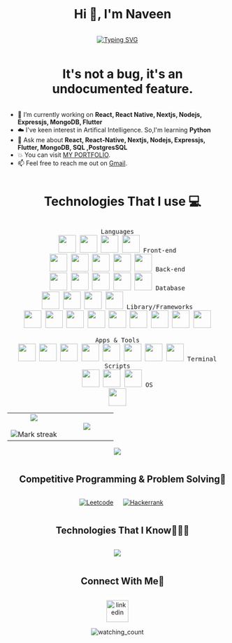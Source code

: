 <div id="user-content-toc">
  <ul align="center">
    <summary><h1 style="display: inline-block">Hi 👋, I'm Naveen</h1></summary>
  </ul>
</div>

<div align="center">
  <a href="https://git.io/typing-svg"><img src="https://readme-typing-svg.demolab.com?font=Marcellus&duration=3000&pause=100&color=13B5F7&center=true&random=false&width=435&lines=A+Technologist;Technophile;Web+Developer+;MERN+stack+developer+;Cross+Platform+Developer;Programmer+" alt="Typing SVG" /></a>
</div>

<div id="user-content-toc">
  <ul align="center">
    <summary><h1 style="display: inline-block">It's not a bug, it's an undocumented feature.</h1></summary>
  </ul>
</div>

- 🔭 I’m currently working on **React, React Native, Nextjs, Nodejs, Expressjs, MongoDB, Flutter**
- ☁️ I've keen interest in Artifical Intelligence. So,I'm learning **Python**
- 💬 Ask me about **React, React-Native, Nextjs, Nodejs, Expressjs, Flutter, MongoDB, SQL ,PostgresSQL**
- 💥 You can visit [MY PORTFOLIO](https://naveen2070.github.io/portfolio).
- 📫 Feel free to reach me out on [Gmail](mailto:naveenrameshcud@gmail.com).

<div id="user-content-toc">
  <ul align="center">
    <summary><h1 style="display: inline-block">Technologies That I use 💻</h1></summary>
  </ul>
</div>

<p align="center">
 <kbd>
    <kbd>Languages</kbd>
    <br>
    <img width="40px" src="https://cdn.jsdelivr.net/gh/devicons/devicon/icons/javascript/javascript-original.svg" />
    <img width="40px" src="https://cdn.jsdelivr.net/gh/devicons/devicon@latest/icons/typescript/typescript-original.svg" />
    <img width="40px"  src="https://cdn.jsdelivr.net/gh/devicons/devicon@latest/icons/dart/dart-original.svg" />
    <img width="40px" src="https://cdn.jsdelivr.net/gh/devicons/devicon@latest/icons/python/python-original-wordmark.svg" />
  </kbd>
  <kbd>
    <kbd>Front-end</kbd>
    <br>
    <img width="40px" src="https://cdn.jsdelivr.net/gh/devicons/devicon/icons/html5/html5-original.svg" /> 
    <img width="40px" src="https://cdn.jsdelivr.net/gh/devicons/devicon/icons/css3/css3-original.svg" /> 
    <img width="40px" src="https://cdn.jsdelivr.net/gh/devicons/devicon/icons/react/react-original.svg" />
    <img width="40px" src="https://cdn.jsdelivr.net/gh/devicons/devicon@latest/icons/flutter/flutter-original.svg" />
    <img width="40px"  src="https://cdn.jsdelivr.net/gh/devicons/devicon@latest/icons/dart/dart-original.svg" />
  </kbd>
  <kbd>
    <kbd>Back-end</kbd>
    <br>
    <img width="40px" src="https://cdn.jsdelivr.net/gh/devicons/devicon/icons/nodejs/nodejs-original.svg" />
    <img width="40px" src="https://cdn.jsdelivr.net/gh/devicons/devicon@latest/icons/bun/bun-original.svg" />
    <img width="40px" src="https://cdn.jsdelivr.net/gh/devicons/devicon/icons/express/express-original.svg" />
    <img width="40px" src="https://cdn.jsdelivr.net/gh/devicons/devicon@latest/icons/nestjs/nestjs-original.svg" />
    <img width="40px" src="https://cdn.jsdelivr.net/gh/devicons/devicon@latest/icons/graphql/graphql-plain-wordmark.svg" />
  </kbd>
  <kbd>
    <kbd>Database</kbd>
    <br>
    <img width="40px" src="https://cdn.jsdelivr.net/gh/devicons/devicon/icons/postgresql/postgresql-original-wordmark.svg" />
    <img width="40px" src="https://cdn.jsdelivr.net/gh/devicons/devicon/icons/mongodb/mongodb-original-wordmark.svg" />
    <img width="40px" src="https://cdn.jsdelivr.net/gh/devicons/devicon/icons/firebase/firebase-plain-wordmark.svg" />
    <img width="40px" src="https://cdn.jsdelivr.net/gh/devicons/devicon@latest/icons/redis/redis-original-wordmark.svg" />
  </kbd>
  <kbd>
    <kbd>Library/Frameworks</kbd>
    <br>
    <img width="40px" src="https://cdn.jsdelivr.net/gh/devicons/devicon/icons/nextjs/nextjs-original.svg" />
    <img width="40px" src="https://cdn.jsdelivr.net/gh/devicons/devicon/icons/bootstrap/bootstrap-original.svg" />
    <img width="40px" src="https://cdn.jsdelivr.net/gh/devicons/devicon/icons/react/react-original.svg" />
    <img width="40px" src="https://cdn.jsdelivr.net/gh/devicons/devicon@latest/icons/jest/jest-plain.svg" />
    <img width="40px" src="https://cdn.jsdelivr.net/gh/devicons/devicon@latest/icons/prisma/prisma-original.svg" />
    <img width="40px" src="https://cdn.jsdelivr.net/gh/devicons/devicon@latest/icons/flutter/flutter-original.svg" />
    <img width="40px" src="https://cdn.jsdelivr.net/gh/devicons/devicon/icons/materialui/materialui-original.svg" />
    <img width="40px" src="https://cdn.jsdelivr.net/gh/devicons/devicon@latest/icons/tensorflow/tensorflow-original.svg" />
    <img width="40px" src="https://cdn.jsdelivr.net/gh/devicons/devicon@latest/icons/scikitlearn/scikitlearn-original.svg" />
  </kbd>
  <br>
  <br>
  <kbd>
    <kbd>Apps & Tools</kbd>
    <br>
    <img width="40px" src="https://cdn.jsdelivr.net/gh/devicons/devicon/icons/vscode/vscode-original.svg" />
    <img width="40px" src="https://cdn.jsdelivr.net/gh/devicons/devicon/icons/figma/figma-original.svg" />
    <img width="40px" src="https://cdn.jsdelivr.net/gh/devicons/devicon@latest/icons/anaconda/anaconda-original.svg" />
    <img width="40px" src="https://cdn.jsdelivr.net/gh/devicons/devicon@latest/icons/androidstudio/androidstudio-original.svg" />
    <img width="40px" src="https://cdn.jsdelivr.net/gh/devicons/devicon@latest/icons/jupyter/jupyter-original-wordmark.svg" />
    <img width="40px" src="https://cdn.jsdelivr.net/gh/devicons/devicon@latest/icons/swagger/swagger-original.svg" />
    <img width="40px" src="https://cdn.jsdelivr.net/gh/devicons/devicon@latest/icons/webpack/webpack-original.svg" />
    <img width="40px" src="https://cdn.jsdelivr.net/gh/devicons/devicon@latest/icons/babel/babel-original.svg" />
  </kbd>
  <kbd>
    <kbd>Terminal Scripts</kbd>
    <br>
    <img width="40px" src="https://cdn.jsdelivr.net/gh/devicons/devicon/icons/python/python-plain.svg" />
    <img width="40px" src="https://cdn.jsdelivr.net/gh/devicons/devicon/icons/bash/bash-original.svg" />
    <img width="40px" src="https://skillicons.dev/icons?i=powershell" />
  </kbd>
  <kbd>
    <kbd>OS</kbd>
    <br>
    <img width="40px" src="https://cdn.jsdelivr.net/gh/devicons/devicon/icons/windows8/windows8-original.svg" />
  </kbd>
</p>

<!--- stats & Trophy (start) -->

<p align="center">
  <!--- stats (start) -->
  <table align="center">
    <tr border="none">
      <td width="50%" align="center">
        <img align="center" src="https://github-readme-stats.vercel.app/api?username=Naveen2070&theme=dark&show_icons=true&count_private=true" />
        <br></br>
        <img title="🔥 Get streak stats for your profile at git.io/streak-stats" alt="Mark streak" src="https://github-readme-streak-stats.herokuapp.com/?user=Naveen2070&theme=dark&hide_border=false" /> 
      </td>
       <td width="50%" align="center">
        <img align="center" src="https://github-readme-stats.anuraghazra1.vercel.app/api/top-langs/?username=Naveen2070&theme=dark&hide_border=false&no-bg=true&no-frame=true&langs_count=10"/>
      </td>
    </tr>
  </table>
  <!--- stats (end) -->

  <!--- trophy (start) -->
  <div align=center>
    <img src="https://github-profile-trophy.vercel.app/?username=Naveen2070&theme=juicyfresh&no-bg=true" />
  </div>

  <ul align="center">
    <summary><h2 style="display: inline-block">Competitive Programming & Problem Solving🧮</h2></summary>
  </ul>

  <p align="center">
    &emsp;
    <a href="https://leetcode.com/naveen_r_sam/"><img alt="Leetcode" src="https://img.shields.io/badge/leetcode%20-%23FFA116.svg?style=plastic&logo=leetcode&logoColor=black" /></a>
    &emsp;
    <a href="https://www.hackerrank.com/profile/naveenrameshcud"><img alt="Hackerrank" src="https://img.shields.io/badge/hackerrank-%232EC866.svg?style=plastic&logo=hackerrank&logoColor=white" /></a>
  </p>

  <ul align="center">
    <summary><h2 style="display: inline-block">Technologies That I Know👨🏻‍💻</h2></summary>
  </ul>
 <!--- trophy (end) -->

<!--- stats & Trophy (end) -->

  <!--tech stack icons-->
  <p align="center">
    <a href="https://skillicons.dev">
     <img src="https://skillicons.dev/icons?i=html,css,js,ts,react,redux,nextjs,materialui,bootstrap,pug,nodejs,bun,express,nestjs,graphql,mongodb,mysql,postgres,redis,py,flask,java,c,cpp,dart,flutter,git,github,vscode,androidstudio,firebase,postman,figma,discord,npm,webpack,jest,bash,powershell,md,arduino,babel,opencv,tensorflow,anaconda&perline=14" />
    </a>
  </p>

  <!-- Connect with me -->
  <!--h2 without bottom border-->
  <ul align="center">
    <summary><h2 style="display: inline-block">Connect With Me🤝</h2></summary>
  </ul>

  <!--icons and links-->
  <p align="center">
  <p align="center">
    <a href="https://www.linkedin.com/in/naveen-r-cud" target="blank"><img align="center" src="https://user-images.githubusercontent.com/88904952/234979284-68c11d7f-1acc-4f0c-ac78-044e1037d7b0.png" alt="linkedin" height="50" width="50" /></a>
  </p>
   
  </p>

  <!--profile visit count-->
  <div align="center">
  <img src="https://komarev.com/ghpvc/?username=Naveen2070&color=brightgreen" alt="watching_count" />
  </div>

